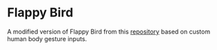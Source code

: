 # Flappy Bird
A modified version of Flappy Bird from this [repository](https://github.com/sourabhv/FlapPyBird) based on custom human body gesture inputs.
